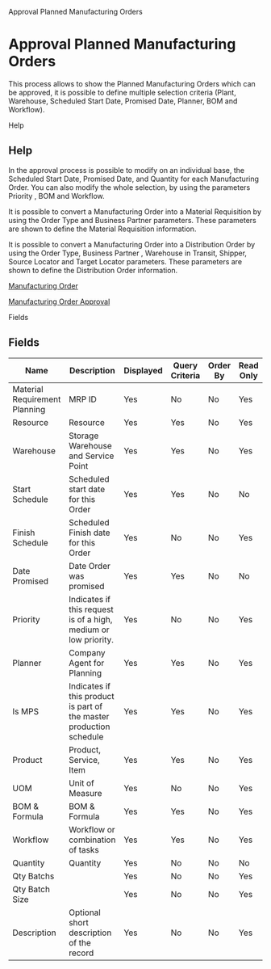 
Approval Planned Manufacturing Orders
# Approval Planned Manufacturing Orders


This process allows to show  the Planned Manufacturing Orders which can be approved, it is possible to define multiple selection criteria (Plant, Warehouse, Scheduled Start Date, Promised Date, Planner, BOM and Workflow).

Help
## Help

In the approval process is possible to modify on an individual base,  the Scheduled Start Date, Promised Date, and Quantity for each Manufacturing Order. You can also modify the whole selection,  by using the parameters Priority , BOM and Workflow.

It is possible to convert a Manufacturing Order into a Material Requisition  by using the Order Type and  Business Partner parameters. These parameters  are shown to define the Material Requisition information.

It is possible to convert a Manufacturing Order into a  Distribution Order by using the Order Type, Business Partner , Warehouse in Transit, Shipper, Source Locator and Target  Locator  parameters. These parameters are shown to define the Distribution Order information.


[Manufacturing Order](../../functional-guide/window/window-manufacturing-order.md)

[Manufacturing Order Approval](../../functional-guide/process/process-mrp_manufacturing_order_approval.md)

Fields
## Fields




Name                          | Description                                                         | Displayed | Query Criteria | Order By | Read Only | Mandatory
----------------------------- | ------------------------------------------------------------------- | --------- | -------------- | -------- | --------- | ---------
Material Requirement Planning | MRP ID                                                              | Yes       | No             | No       | Yes       | Yes      
Resource                      | Resource                                                            | Yes       | Yes            | No       | Yes       | No       
Warehouse                     | Storage Warehouse and Service Point                                 | Yes       | Yes            | No       | Yes       | No       
Start Schedule                | Scheduled start date for this Order                                 | Yes       | Yes            | No       | No        | No       
Finish Schedule               | Scheduled Finish date for this Order                                | Yes       | No             | No       | Yes       | Yes      
Date Promised                 | Date Order was promised                                             | Yes       | Yes            | No       | No        | No       
Priority                      | Indicates if this request is of a high, medium or low priority.     | Yes       | No             | No       | Yes       | Yes      
Planner                       | Company Agent for Planning                                          | Yes       | Yes            | No       | Yes       | No       
Is MPS                        | Indicates if this product is part of the master production schedule | Yes       | Yes            | No       | Yes       | No       
Product                       | Product, Service, Item                                              | Yes       | Yes            | No       | Yes       | No       
UOM                           | Unit of Measure                                                     | Yes       | No             | No       | Yes       | Yes      
BOM & Formula                 | BOM & Formula                                                       | Yes       | Yes            | No       | Yes       | No       
Workflow                      | Workflow or combination of tasks                                    | Yes       | Yes            | No       | Yes       | No       
Quantity                      | Quantity                                                            | Yes       | No             | No       | No        | Yes      
Qty Batchs                    |                                                                     | Yes       | No             | No       | Yes       | Yes      
Qty Batch Size                |                                                                     | Yes       | No             | No       | Yes       | Yes      
Description                   | Optional short description of the record                            | Yes       | No             | No       | Yes       | Yes      
